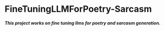 # FineTuningLLMForPoetry-Sarcasm

##### This project works on fine tuning llms for poetry and sarcasm generation. 
